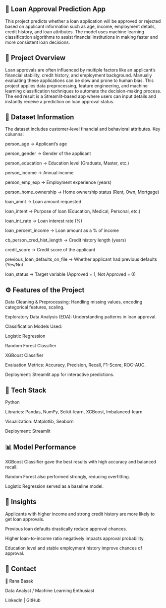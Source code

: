 ## 🏦 Loan Approval Prediction App

This project predicts whether a loan application will be approved or rejected based on applicant information such as age, income, employment details, credit history, and loan attributes. The model uses machine learning classification algorithms to assist financial institutions in making faster and more consistent loan decisions.

## 📌 Project Overview

Loan approvals are often influenced by multiple factors like an applicant’s financial stability, credit history, and employment background. Manually evaluating these applications can be slow and prone to human bias. This project applies data preprocessing, feature engineering, and machine learning classification techniques to automate the decision-making process. The end result is a Streamlit-based app where users can input details and instantly receive a prediction on loan approval status.

## 📂 Dataset Information

The dataset includes customer-level financial and behavioral attributes. Key columns:

person_age → Applicant’s age

person_gender → Gender of the applicant

person_education → Education level (Graduate, Master, etc.)

person_income → Annual income

person_emp_exp → Employment experience (years)

person_home_ownership → Home ownership status (Rent, Own, Mortgage)

loan_amnt → Loan amount requested

loan_intent → Purpose of loan (Education, Medical, Personal, etc.)

loan_int_rate → Loan interest rate (%)

loan_percent_income → Loan amount as a % of income

cb_person_cred_hist_length → Credit history length (years)

credit_score → Credit score of the applicant

previous_loan_defaults_on_file → Whether applicant had previous defaults (Yes/No)

loan_status → Target variable (Approved = 1, Not Approved = 0)

## ⚙️ Features of the Project

Data Cleaning & Preprocessing: Handling missing values, encoding categorical features, scaling.

Exploratory Data Analysis (EDA): Understanding patterns in loan approval.

Classification Models Used:

Logistic Regression

Random Forest Classifier

XGBoost Classifier

Evaluation Metrics: Accuracy, Precision, Recall, F1-Score, ROC-AUC.

Deployment: Streamlit app for interactive predictions.

## 🚀 Tech Stack

Python

Libraries: Pandas, NumPy, Scikit-learn, XGBoost, Imbalanced-learn

Visualization: Matplotlib, Seaborn

Deployment: Streamlit

## 📊 Model Performance

XGBoost Classifier gave the best results with high accuracy and balanced recall.

Random Forest also performed strongly, reducing overfitting.

Logistic Regression served as a baseline model.

## 📌 Insights

Applicants with higher income and strong credit history are more likely to get loan approvals.

Previous loan defaults drastically reduce approval chances.

Higher loan-to-income ratio negatively impacts approval probability.

Education level and stable employment history improve chances of approval.

## 📧 Contact

👤 Rana Basak

Data Analyst / Machine Learning Enthusiast

LinkedIn
 | GitHub
